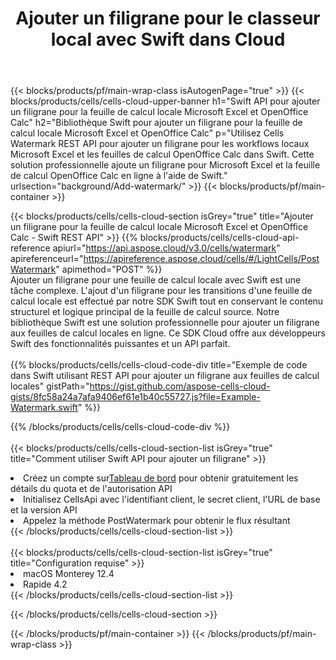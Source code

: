 ﻿---
title:  Ajouter un filigrane pour le classeur local avec Swift dans Cloud
description:  API et SDK Cloud pour ajouter un filigrane pour Microsoft Excel et OpenOffice Calc avec Swift. Ajout d'un filigrane pour les feuilles de calcul locales par le SDK Cells Cloud API pour Swift.
url: /fr/swift/background/add-watermark/
---
{{< blocks/products/pf/main-wrap-class isAutogenPage="true" >}}
{{< blocks/products/cells/cells-cloud-upper-banner h1="Swift API pour ajouter un filigrane pour la feuille de calcul locale Microsoft Excel et OpenOffice Calc" h2="Bibliothèque Swift pour ajouter un filigrane pour la feuille de calcul locale Microsoft Excel et OpenOffice Calc" p="Utilisez Cells Watermark REST API pour ajouter un filigrane pour les workflows locaux Microsoft Excel et les feuilles de calcul OpenOffice Calc dans Swift. Cette solution professionnelle ajoute un filigrane pour Microsoft Excel et la feuille de calcul OpenOffice Calc en ligne à l\'aide de Swift." urlsection="background/Add-watermark/" >}}
{{< blocks/products/pf/main-container >}}

{{< blocks/products/cells/cells-cloud-section isGrey="true" title="Ajouter un filigrane pour la feuille de calcul locale Microsoft Excel et OpenOffice Calc - Swift REST API" >}}
{{% blocks/products/cells/cells-cloud-api-reference apiurl="https://api.aspose.cloud/v3.0/cells/watermark" apireferenceurl="https://apireference.aspose.cloud/cells/#/LightCells/PostWatermark" apimethod="POST" %}}
<br/>
Ajouter un filigrane pour une feuille de calcul locale avec Swift est une tâche complexe. L'ajout d'un filigrane pour les transitions d'une feuille de calcul locale est effectué par notre SDK Swift tout en conservant le contenu structurel et logique principal de la feuille de calcul source. Notre bibliothèque Swift est une solution professionnelle pour ajouter un filigrane aux feuilles de calcul locales en ligne. Ce SDK Cloud offre aux développeurs Swift des fonctionnalités puissantes et un API parfait.
<br/>
<br/>
{{% blocks/products/cells/cells-cloud-code-div title="Exemple de code dans Swift utilisant REST API pour ajouter un filigrane aux feuilles de calcul locales" gistPath="https://gist.github.com/aspose-cells-cloud-gists/8fc58a24a7afa9406ef61e1b40c55727.js?file=Example-Watermark.swift" %}}
  
{{% /blocks/products/cells/cells-cloud-code-div %}}
<br/>
<br/>
{{< blocks/products/cells/cells-cloud-section-list isGrey="true" title="Comment utiliser Swift API pour ajouter un filigrane" >}}
<li> Créez un compte sur<a href="https://dashboard.aspose.cloud/">Tableau de bord</a> pour obtenir gratuitement les détails du quota et de l'autorisation API</li>
<li>Initialisez CellsApi avec l'identifiant client, le secret client, l'URL de base et la version API</li>
<li>Appelez la méthode PostWatermark pour obtenir le flux résultant</li>
{{< /blocks/products/cells/cells-cloud-section-list >}}
<br/>
<br/>
{{< blocks/products/cells/cells-cloud-section-list isGrey="true" title="Configuration requise" >}}
<li>macOS Monterey 12.4</li>
<li>Rapide 4.2</li>
{{< /blocks/products/cells/cells-cloud-section-list >}}

{{< /blocks/products/cells/cells-cloud-section >}}

{{< /blocks/products/pf/main-container >}}
{{< /blocks/products/pf/main-wrap-class >}}
